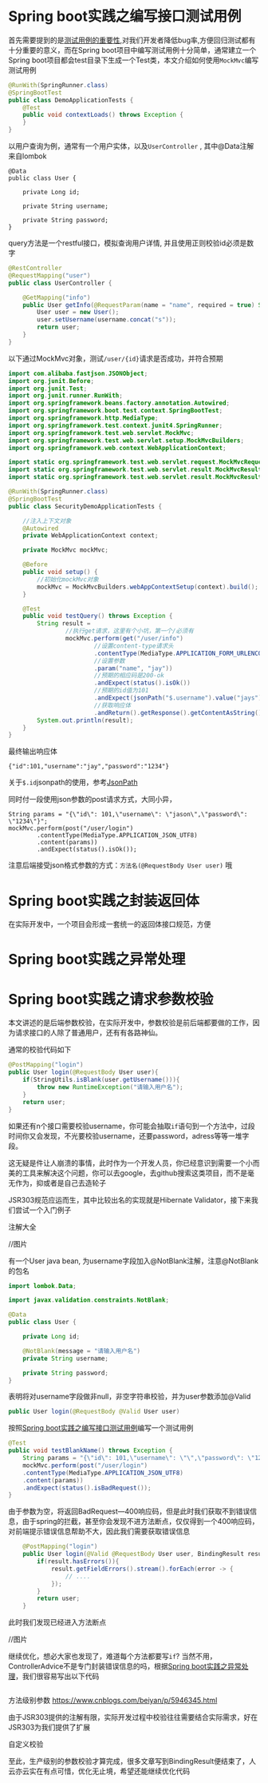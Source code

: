 # Spring boot实践之编写接口测试用例

首先需要提到的是[测试用例的重要性](https://blog.csdn.net/lyhdream/article/details/41152189),对我们开发者降低bug率,方便回归测试都有十分重要的意义，而在Spring boot项目中编写测试用例十分简单，通常建立一个Spring boot项目都会test目录下生成一个Test类，本文介绍如何使用`MockMvc`编写测试用例

```java
@RunWith(SpringRunner.class)
@SpringBootTest
public class DemoApplicationTests {
    @Test
    public void contextLoads() throws Exception {
    }
}
```

以用户查询为例，通常有一个用户实体，以及`UserController` , 其中@Data注解来自lombok

```
@Data
public class User {

    private Long id;

    private String username;

    private String password;
}
```

query方法是一个restful接口，模拟查询用户详情, 并且使用正则校验id必须是数字

```java
@RestController
@RequestMapping("user")
public class UserController {

    @GetMapping("info")
    public User getInfo(@RequestParam(name = "name", required = true) String username){
        User user = new User();
        user.setUsername(username.concat("s"));
        return user;
    }
}
```



以下通过MockMvc对象，测试`/user/{id}`请求是否成功，并符合预期

```java
import com.alibaba.fastjson.JSONObject;
import org.junit.Before;
import org.junit.Test;
import org.junit.runner.RunWith;
import org.springframework.beans.factory.annotation.Autowired;
import org.springframework.boot.test.context.SpringBootTest;
import org.springframework.http.MediaType;
import org.springframework.test.context.junit4.SpringRunner;
import org.springframework.test.web.servlet.MockMvc;
import org.springframework.test.web.servlet.setup.MockMvcBuilders;
import org.springframework.web.context.WebApplicationContext;

import static org.springframework.test.web.servlet.request.MockMvcRequestBuilders.get;
import static org.springframework.test.web.servlet.result.MockMvcResultMatchers.jsonPath;
import static org.springframework.test.web.servlet.result.MockMvcResultMatchers.status;

@RunWith(SpringRunner.class)
@SpringBootTest
public class SecurityDemoApplicationTests {

    //注入上下文对象
    @Autowired
    private WebApplicationContext context;

    private MockMvc mockMvc;

    @Before
    public void setup() {
        //初始化mockMvc对象
        mockMvc = MockMvcBuilders.webAppContextSetup(context).build();
    }

    @Test
    public void testQuery() throws Exception {
        String result =
                //执行get请求，这里有个小坑，第一个/必须有
                mockMvc.perform(get("/user/info")
                        //设置content-type请求头
                        .contentType(MediaType.APPLICATION_FORM_URLENCODED)
                        //设置参数  
                        .param("name", "jay"))
                        //预期的相应码是200-ok
                        .andExpect(status().isOk())
                        //预期的id值为101
                        .andExpect(jsonPath("$.username").value("jays"))
                        //获取响应体
                        .andReturn().getResponse().getContentAsString();
        System.out.println(result);
    }
}
```

最终输出响应体

```
{"id":101,"username":"jay","password":"1234"}
```

关于`$.id`jsonpath的使用，参考[JsonPath](https://github.com/json-path/JsonPath)

同时付一段使用json参数的post请求方式，大同小异，

```
String params = "{\"id\": 101,\"username\": \"jason\",\"password\": \"1234\"}";
mockMvc.perform(post("/user/login")
        .contentType(MediaType.APPLICATION_JSON_UTF8)
        .content(params))
        .andExpect(status().isOk());
```

注意后端接受json格式参数的方式：`方法名(@RequestBody User user)` 哦



# Spring boot实践之封装返回体

在实际开发中，一个项目会形成一套统一的返回体接口规范，方便





# Spring boot实践之异常处理





# Spring boot实践之请求参数校验

本文讲述的是后端参数校验，在实际开发中，参数校验是前后端都要做的工作，因为请求接口的人除了普通用户，还有有各路神仙。

通常的校验代码如下

```java
@PostMapping("login")
public User login(@RequestBody User user){
    if(StringUtils.isBlank(user.getUsername())){
    	throw new RuntimeException("请输入用户名");
    }
    return user;
}
```

如果还有n个接口需要校验username，你可能会抽取`if`语句到一个方法中，过段时间你又会发现，不光要校验username，还要password，adress等等一堆字段。

这无疑是件让人崩溃的事情，此时作为一个开发人员，你已经意识到需要一个小而美的工具来解决这个问题，你可以去google，去github搜索这类项目，而不是毫无作为，抑或者是自己去造轮子

JSR303规范应运而生，其中比较出名的实现就是Hibernate Validator，接下来我们尝试一个入门例子

注解大全

//图片



有一个User java bean, 为username字段加入@NotBlank注解，注意@NotBlank的包名

```java
import lombok.Data;

import javax.validation.constraints.NotBlank;

@Data
public class User {

    private Long id;

    @NotBlank(message = "请输入用户名")
    private String username;

    private String password;
}

```

表明将对username字段做非null，非空字符串校验，并为user参数添加@Valid

```java
public User login(@RequestBody @Valid User user)
```



按照[Spring boot实践之编写接口测试用例]()编写一个测试用例

```java
@Test
public void testBlankName() throws Exception {
    String params = "{\"id\": 101,\"username\": \"\",\"password\": \"1234\"}";
    mockMvc.perform(post("/user/login")
    .contentType(MediaType.APPLICATION_JSON_UTF8)
    .content(params))
    .andExpect(status().isBadRequest());
}
```

由于参数为空，将返回BadRequest—400响应码，但是此时我们获取不到错误信息，由于spring的拦截，甚至你会发现不进方法断点，仅仅得到一个400响应码，对前端提示错误信息帮助不大，因此我们需要获取错误信息

```java
    @PostMapping("login")
    public User login(@Valid @RequestBody User user, BindingResult result){
        if(result.hasErrors()){
            result.getFieldErrors().stream().forEach(error -> {
                // ....
            });
        }
        return user;
    }
```

此时我们发现已经进入方法断点

//图片

继续优化，想必大家也发现了，难道每个方法都要写`if`? 当然不用，ControllerAdvice不是专门封装错误信息的吗，根据[Spring boot实践之异常处理]()，我们很容易写出以下代码

```java

```



方法级别参数 https://www.cnblogs.com/beiyan/p/5946345.html

由于JSR303提供的注解有限，实际开发过程中校验往往需要结合实际需求，好在JSR303为我们提供了扩展

自定义校验





至此，生产级别的参数校验才算完成，很多文章写到BindingResult便结束了，人云亦云实在有点可惜，优化无止境，希望还能继续优化代码















# 



